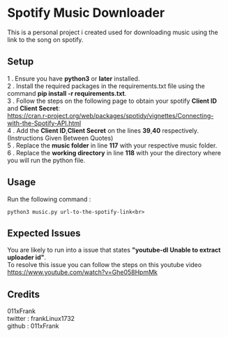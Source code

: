 # Spotify Music Downloader

This is a personal project i created used for downloading music using the link to the song on spotify.

## Setup

1 . Ensure you have **python3** or **later** installed.<br>
2 . Install the required packages in the requirements.txt file using the command **pip install -r requirements.txt**.<br>
3 . Follow the steps on the following page to obtain your spotify **Client ID** and **Client Secret**:<br>https://cran.r-project.org/web/packages/spotidy/vignettes/Connecting-with-the-Spotify-API.html<br>
4 . Add the **Client ID**,**Client Secret** on the lines **39**,**40** respectively.(Instructions Given Between Quotes)<br>
5 . Replace the **music folder** in line **117** with your respective music folder.<br>
6 . Replace the **working directory** in line **118** with your the directory where you will run the python file.<br>

## Usage

Run the following command :<br>

```
python3 music.py url-to-the-spotify-link<br>
```

## Expected Issues

You are likely to run into a issue that states **"youtube-dl Unable to extract uploader id"**.<br>
To resolve this issue you can follow the steps on this youtube video<br>https://www.youtube.com/watch?v=Ghe058HpmMk<br>

## Credits

011xFrank<br>
twitter : frankLinux1732<br>
github : 011xFrank<br>
